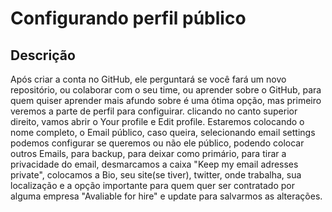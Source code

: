 # Configurando perfil público

## Descrição

Após criar a conta no GitHub, ele perguntará se você fará um novo repositório, ou colaborar com o seu time, ou aprender sobre o GitHub, para quem quiser aprender mais afundo sobre é uma ótima opção, mas primeiro veremos a parte de perfil para configuirar. clicando no canto superior direito, vamos abrir o Your profile e Edit profile. Estaremos colocando o nome completo, o Email público, caso queira, selecionando email settings podemos configurar se queremos ou não ele público, podendo colocar outros Emails, para backup, para deixar como primário, para tirar a privacidade do email, desmarcamos a caixa "Keep my email adresses private", colocamos a Bio, seu site(se tiver), twitter, onde trabalha, sua localização e a opção importante para quem quer ser contratado por alguma empresa "Avaliable for hire" e update para salvarmos as alterações.
